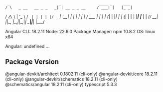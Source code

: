 
     _                      _                 ____ _     ___
    / \   _ __   __ _ _   _| | __ _ _ __     / ___| |   |_ _|
   / △ \ | '_ \ / _` | | | | |/ _` | '__|   | |   | |    | |
  / ___ \| | | | (_| | |_| | | (_| | |      | |___| |___ | |
 /_/   \_\_| |_|\__, |\__,_|_|\__,_|_|       \____|_____|___|
                |___/
    

Angular CLI: 18.2.11
Node: 22.6.0
Package Manager: npm 10.8.2
OS: linux x64

Angular: undefined
... 

Package                      Version
------------------------------------------------------
@angular-devkit/architect    0.1802.11 (cli-only)
@angular-devkit/core         18.2.11 (cli-only)
@angular-devkit/schematics   18.2.11 (cli-only)
@schematics/angular          18.2.11 (cli-only)
typescript                   5.3.3
    
